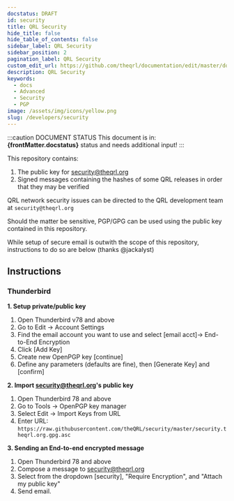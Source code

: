```yaml
---
docstatus: DRAFT
id: security
title: QRL Security
hide_title: false
hide_table_of_contents: false
sidebar_label: QRL Security
sidebar_position: 2
pagination_label: QRL Security
custom_edit_url: https://github.com/theqrl/documentation/edit/master/docs/basics/what-is-qrl.md
description: QRL Security
keywords:
  - docs
  - Advanced
  - Security
  - PGP
image: /assets/img/icons/yellow.png
slug: /developers/security
---
```


:::caution DOCUMENT STATUS 
<span>This document is in: <b>{frontMatter.docstatus}</b> status and needs additional input!</span>
:::


This repository contains:

1. The public key for security@theqrl.org
2. Signed messages containing the hashes of some QRL releases in order that they may be verified

QRL network security issues can be directed to the QRL development team at ```security@theqrl.org```

Should the matter be sensitive, PGP/GPG can be used using the public key contained in this repository.

While setup of secure email is outwith the scope of this repository, instructions to do so are below (thanks @jackalyst)

## Instructions

### Thunderbird

**1. Setup private/public key**

1. Open Thunderbird v78 and above
2. Go to Edit -> Account Settings
3. Find the email account you want to use and select [email acct]-> End-to-End Encryption
4. Click [Add Key]
5. Create new OpenPGP key [continue]
6. Define any parameters (defaults are fine), then [Generate Key] and [confirm]

**2. Import security@theqrl.org's public key**

1. Open Thunderbird 78 and above
2. Go to Tools -> OpenPGP key manager
3. Select Edit -> Import Keys from URL
4. Enter URL: `https://raw.githubusercontent.com/theQRL/security/master/security.theqrl.org.gpg.asc`

**3. Sending an End-to-end encrypted message**

1. Open Thunderbird 78 and above
2. Compose a message to security@theqrl.org
3. Select from the dropdown [security], "Require Encryption", and "Attach my public key"
4. Send email.